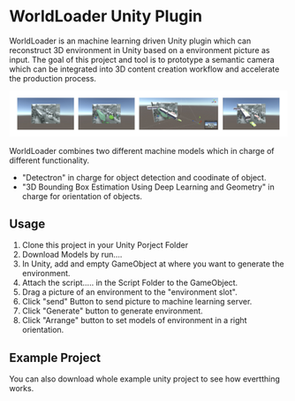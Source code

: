 # WorldLoader Unity Plugin
WorldLoader is an machine learning driven Unity plugin which can reconstruct 3D environment in Unity based on a environment picture as input. The goal of this project and tool is to prototype a semantic camera which can be integrated into 3D content creation workflow and accelerate the production process. 

![doc image](https://github.com/kaichehung/WorldLoader/blob/master/Doc/doc.jpg "doc image")

WorldLoader combines two different machine models which in charge of different functionality.
* "Detectron" in charge for object detection and coodinate of object.
* "3D Bounding Box Estimation Using Deep Learning and Geometry" in charge for orientation of objects.

## Usage
1. Clone this project in your Unity Porject Folder
2. Download Models by run....  
3. In Unity, add and empty GameObject at where you want to generate the environment.
4. Attach the script..... in the Script Folder to the GameObject. 
5. Drag a picture of an environment to the "environment slot".
6. Click "send" Button to send picture to machine learning server.
7. Click "Generate" button to generate environment.
8. Click "Arrange" button to set models of environment in a right orientation.


## Example Project
You can also download whole example unity project to see how evertthing works. 

